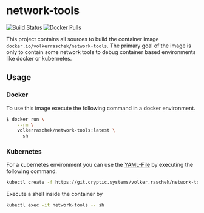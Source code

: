# network-tools

[![Build Status](https://drone.cryptic.systems/api/badges/volker.raschek/network-tools/status.svg)](https://drone.cryptic.systems/volker.raschek/network-tools)
[![Docker Pulls](https://img.shields.io/docker/pulls/volkerraschek/network-tools)](https://hub.docker.com/r/volkerraschek/network-tools)

This project contains all sources to build the container image
`docker.io/volkerraschek/network-tools`. The primary goal of the image is only
to contain some network tools to debug container based environments like docker
or kubernetes.

## Usage

### Docker

To use this image execute the following command in a docker environment.

```bash
$ docker run \
    --rm \
    volkerraschek/network-tools:latest \
      sh
```

### Kubernetes

For a kubernetes environment you can use the [YAML-File](network-tools.yaml) by
executing the following command.

```bash
kubectl create -f https://git.cryptic.systems/volker.raschek/network-tools/raw/branch/master/network-tools.yml
```

Execute a shell inside the container by

```bash
kubectl exec -it network-tools -- sh
```
